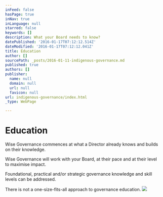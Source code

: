 ```yaml
---
inFeed: false
hasPage: true
inNav: true
inLanguage: null
starred: false
keywords: []
description: What your Board needs to know?
datePublished: '2016-01-17T07:12:12.514Z'
dateModified: '2016-01-17T07:12:12.041Z'
title: Education
author: []
sourcePath: _posts/2016-01-11-indigenous-governance.md
published: true
authors: []
publisher:
  name: null
  domain: null
  url: null
  favicon: null
url: indigenous-governance/index.html
_type: WebPage

---
```

# Education

Wise Governance commences at what a Director already knows and builds on their knowledge.

Wise Governance will work with your Board, at their pace and at their level to maximise impact. 

Foundational, practical and/or strategic governance knowledge and skill levels can be addressed.

There is not a one-size-fits-all approach to governance education.
![](https://the-grid-user-content.s3-us-west-2.amazonaws.com/58ac4c6e-7c25-449d-9fb0-1895e7f8a633.jpg)